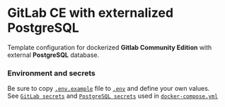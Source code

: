 # GitLab CE with externalized PostgreSQL
Template configuration for dockerized **Gitlab Community Edition** with external **PostgreSQL** database.  

### Environment and secrets
Be sure to copy [`.env.example`](/.env.example) file to [`.env`](/.env) and define your own values.  
See [`GitLab secrets`](/gitlab/secrets/README.md) and [`PostgreSQL secrets`](/gitlab/secrets/README.md) used in [`docker-compose.yml`](/docker-compose.yml)  
